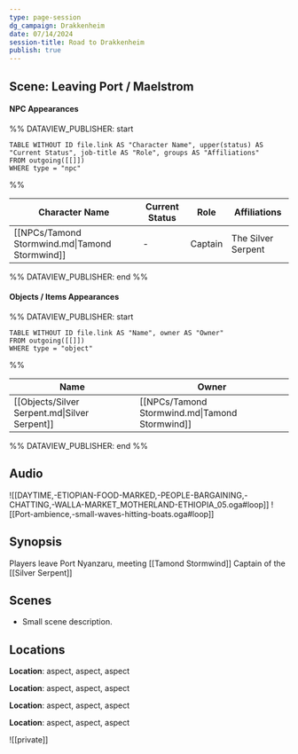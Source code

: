 ```yaml
---
type: page-session
dg_campaign: Drakkenheim
date: 07/14/2024
session-title: Road to Drakkenheim
publish: true
---
```


## Scene: Leaving Port / Maelstrom
#### NPC Appearances

%% DATAVIEW_PUBLISHER: start
```dataview
TABLE WITHOUT ID file.link AS "Character Name", upper(status) AS "Current Status", job-title AS "Role", groups AS "Affiliations"
FROM outgoing([[]])
WHERE type = "npc"
```
%%

| Character Name                                 | Current Status | Role    | Affiliations       |
| ---------------------------------------------- | -------------- | ------- | ------------------ |
| [[NPCs/Tamond Stormwind.md\|Tamond Stormwind]] | \-             | Captain | The Silver Serpent |

%% DATAVIEW_PUBLISHER: end %%
#### Objects / Items Appearances
%% DATAVIEW_PUBLISHER: start
```dataview
TABLE WITHOUT ID file.link AS "Name", owner AS "Owner"
FROM outgoing([[]])
WHERE type = "object"
```
%%

| Name                                          | Owner                                          |
| --------------------------------------------- | ---------------------------------------------- |
| [[Objects/Silver Serpent.md\|Silver Serpent]] | [[NPCs/Tamond Stormwind.md\|Tamond Stormwind]] |

%% DATAVIEW_PUBLISHER: end %%

## Audio
![[DAYTIME,-ETIOPIAN-FOOD-MARKED,-PEOPLE-BARGAINING,-CHATTING,-WALLA-MARKET_MOTHERLAND-ETHIOPIA_05.oga#loop]]
![[Port-ambience,-small-waves-hitting-boats.oga#loop]]

## Synopsis

Players leave Port Nyanzaru, meeting [[Tamond Stormwind]] Captain of the [[Silver Serpent]]

## Scenes
- Small scene description.

## Locations

**Location**: aspect, aspect, aspect

**Location**: aspect, aspect, aspect

**Location**: aspect, aspect, aspect

**Location**: aspect, aspect, aspect

![[private]]